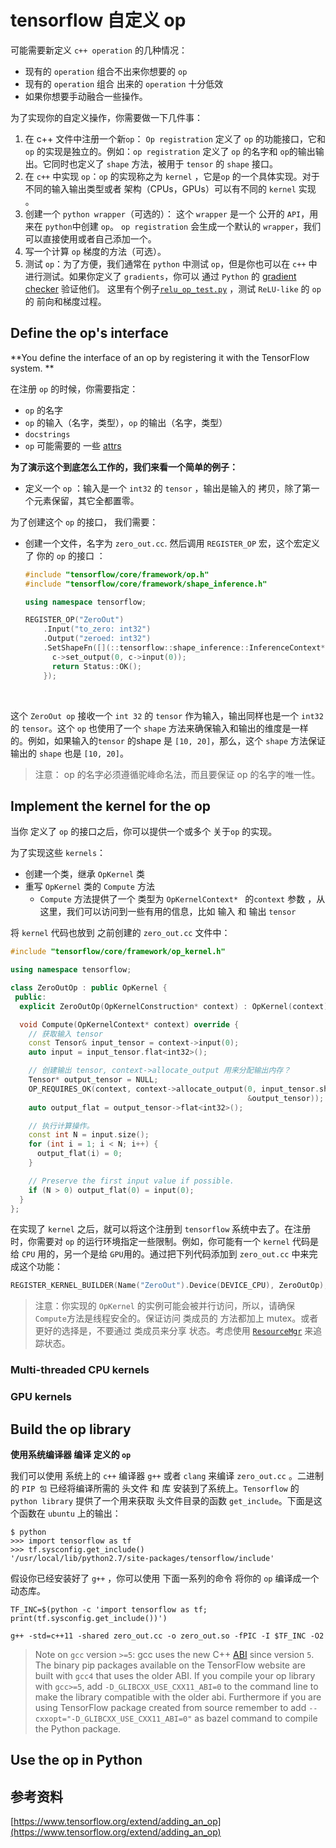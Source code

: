 # tensorflow 自定义 op

可能需要新定义 `c++ operation` 的几种情况：

* 现有的 `operation` 组合不出来你想要的 `op`
* 现有的 `operation` 组合 出来的 `operation` 十分低效
* 如果你想要手动融合一些操作。



为了实现你的自定义操作，你需要做一下几件事：

1. 在 c++ 文件中注册一个新`op`： `Op registration` 定义了 `op` 的功能接口，它和 `op` 的实现是独立的。例如：`op registration` 定义了 `op` 的名字和 `op`的输出输出。它同时也定义了 `shape` 方法，被用于 `tensor` 的 `shape` 接口。 
2. 在 `c++` 中实现 `op`：`op` 的实现称之为 `kernel` ，它是`op` 的一个具体实现。对于不同的输入输出类型或者 架构（CPUs，GPUs）可以有不同的 `kernel` 实现 。
3. 创建一个 `python wrapper`（可选的）： 这个 `wrapper` 是一个 公开的 `API`，用来在 `python`中创建 `op`。 `op registration` 会生成一个默认的 `wrapper`，我们可以直接使用或者自己添加一个。
4. 写一个计算 `op` 梯度的方法（可选）。
5. 测试 `op`：为了方便，我们通常在 `python` 中测试 `op`，但是你也可以在 `c++` 中进行测试。如果你定义了 `gradients`，你可以 通过 `Python` 的  [gradient checker](https://www.tensorflow.org/api_docs/python/tf/test/compute_gradient_error) 验证他们。  这里有个例子[`relu_op_test.py`](https://www.github.com/tensorflow/tensorflow/blob/r1.2/tensorflow/python/kernel_tests/relu_op_test.py) ，测试 `ReLU-like` 的 `op` 的 前向和梯度过程。



## Define the op's interface

**You define the interface of an op by registering it with the TensorFlow system. **



在注册 `op` 的时候，你需要指定：

*  `op` 的名字
*  `op` 的输入（名字，类型），`op` 的输出（名字，类型）
*  `docstrings`  
*  `op` 可能需要的 一些  [attrs](https://www.tensorflow.org/extend/adding_an_op#attrs) 



**为了演示这个到底怎么工作的，我们来看一个简单的例子：**

* 定义一个 `op` ：输入是一个 `int32` 的 `tensor` ，输出是输入的 拷贝，除了第一个元素保留，其它全都置零。



为了创建这个 `op` 的接口， 我们需要：

* 创建一个文件，名字为  `zero_out.cc`.  然后调用 `REGISTER_OP` 宏，这个宏定义了 你的 `op` 的接口 ：

  ```c++
  #include "tensorflow/core/framework/op.h"
  #include "tensorflow/core/framework/shape_inference.h"

  using namespace tensorflow;

  REGISTER_OP("ZeroOut")
      .Input("to_zero: int32")
      .Output("zeroed: int32")
      .SetShapeFn([](::tensorflow::shape_inference::InferenceContext* c) {
        c->set_output(0, c->input(0));
        return Status::OK();
      });
  ```

  ​

这个 `ZeroOut op` 接收一个 `int 32` 的 `tensor` 作为输入，输出同样也是一个 `int32`的 `tensor`。这个 `op` 也使用了一个 `shape` 方法来确保输入和输出的维度是一样的。例如，如果输入的`tensor` 的shape 是 `[10, 20]`，那么，这个 `shape` 方法保证输出的 `shape` 也是 `[10, 20]`。 

> 注意： op 的名字必须遵循驼峰命名法，而且要保证 op 的名字的唯一性。



## Implement the kernel for the op

当你 定义了 `op` 的接口之后，你可以提供一个或多个 关于`op` 的实现。

为了实现这些 `kernels`：

* 创建一个类，继承 `OpKernel` 类
* 重写 `OpKernel` 类的 `Compute` 方法
  * `Compute` 方法提供了一个 类型为 `OpKernelContext* ` 的`context` 参数 ，从这里，我们可以访问到一些有用的信息，比如 输入 和 输出 `tensor`

将 `kernel` 代码也放到 之前创建的 `zero_out.cc` 文件中：

```c++
#include "tensorflow/core/framework/op_kernel.h"

using namespace tensorflow;

class ZeroOutOp : public OpKernel {
 public:
  explicit ZeroOutOp(OpKernelConstruction* context) : OpKernel(context) {}

  void Compute(OpKernelContext* context) override {
    // 获取输入 tensor
    const Tensor& input_tensor = context->input(0);
    auto input = input_tensor.flat<int32>();

    // 创建输出 tensor, context->allocate_output 用来分配输出内存？
    Tensor* output_tensor = NULL;
    OP_REQUIRES_OK(context, context->allocate_output(0, input_tensor.shape(),
                                                     &output_tensor));
    auto output_flat = output_tensor->flat<int32>();

    // 执行计算操作。
    const int N = input.size();
    for (int i = 1; i < N; i++) {
      output_flat(i) = 0;
    }

    // Preserve the first input value if possible.
    if (N > 0) output_flat(0) = input(0);
  }
};
```



在实现了 `kernel` 之后，就可以将这个注册到 `tensorflow` 系统中去了。在注册时，你需要对 `op` 的运行环境指定一些限制。例如，你可能有一个 `kernel` 代码是给 `CPU` 用的，另一个是给 `GPU`用的。通过把下列代码添加到 `zero_out.cc` 中来完成这个功能：

```c++
REGISTER_KERNEL_BUILDER(Name("ZeroOut").Device(DEVICE_CPU), ZeroOutOp);
```

> 注意：你实现的 `OpKernel` 的实例可能会被并行访问，所以，请确保 `Compute`方法是线程安全的。保证访问 类成员的 方法都加上 mutex。或者更好的选择是，不要通过 类成员来分享 状态。考虑使用 [`ResourceMgr`](https://www.github.com/tensorflow/tensorflow/blob/r1.2/tensorflow/core/framework/resource_mgr.h) 来追踪状态。



### **Multi-threaded CPU kernels**



### **GPU kernels**



## Build the op library

**使用系统编译器 编译 定义的 `op`**

我们可以使用 系统上的 `c++` 编译器 `g++` 或者 `clang` 来编译 `zero_out.cc` 。二进制的 `PIP 包` 已经将编译所需的 头文件 和 库 安装到了系统上。`Tensorflow` 的 `python library` 提供了一个用来获取 头文件目录的函数 `get_include`。下面是这个函数在 `ubuntu` 上的输出：

```shell
$ python
>>> import tensorflow as tf
>>> tf.sysconfig.get_include()
'/usr/local/lib/python2.7/site-packages/tensorflow/include'
```

 假设你已经安装好了 `g++` ，你可以使用 下面一系列的命令 将你的 `op` 编译成一个 动态库。

```shell
TF_INC=$(python -c 'import tensorflow as tf; print(tf.sysconfig.get_include())')

g++ -std=c++11 -shared zero_out.cc -o zero_out.so -fPIC -I $TF_INC -O2
```

> Note on `gcc` version `>=5`: gcc uses the new C++ [ABI](https://gcc.gnu.org/gcc-5/changes.html#libstdcxx) since version `5`. The binary pip packages available on the TensorFlow website are built with `gcc4` that uses the older ABI. If you compile your op library with `gcc>=5`, add `-D_GLIBCXX_USE_CXX11_ABI=0` to the command line to make the library compatible with the older abi. Furthermore if you are using TensorFlow package created from source remember to add `--cxxopt="-D_GLIBCXX_USE_CXX11_ABI=0"` as bazel command to compile the Python package.



## Use the op in Python



## 参考资料

[https://www.tensorflow.org/extend/adding_an_op](https://www.tensorflow.org/extend/adding_an_op)

